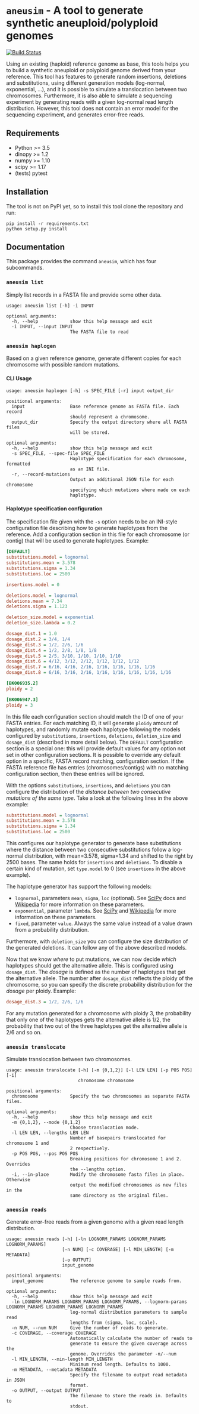 `aneusim` - A tool to generate synthetic aneuploid/polyploid genomes
==================================================================

[![Build 
Status](https://travis-ci.org/AbeelLab/aneusim.svg?branch=master)](https://travis-ci.org/AbeelLab/aneusim)

Using an existing (haploid) reference genome as base, this tools helps you to 
build a synthetic aneuploid or polyploid genome derived from your reference. 
This tool has features to generate random insertions, deletions and 
substitutions, using different generation models (log-normal, exponential, 
...), and it is possible to simulate a translocation between two chromosomes. 
Furthermore, it is also able to simulate a sequencing experiment by generating 
reads with a given log-normal read length distribution. However, this tool does 
not contain an error model for the sequencing experiment, and generates 
error-free reads.

Requirements
------------

* Python >= 3.5
* dinopy >= 1.2
* numpy >= 1.10
* scipy >= 1.17
* (tests) pytest

Installation
------------

The tool is not on PyPI yet, so to install this tool clone the repository and 
run:

    pip install -r requirements.txt
    python setup.py install

Documentation
-------------

This package provides the command `aneusim`, which has four subcommands.

### `aneusim list`

Simply list records in a FASTA file and provide some other data.

    usage: aneusim list [-h] -i INPUT

    optional arguments:
      -h, --help            show this help message and exit
      -i INPUT, --input INPUT
                            The FASTA file to read

### `aneusim haplogen`

Based on a given reference genome, generate different copies for each 
chromosome with possible random mutations.

#### CLI Usage

    usage: aneusim haplogen [-h] -s SPEC_FILE [-r] input output_dir

    positional arguments:
      input                 Base reference genome as FASTA file. Each record
                            should represent a chromosome.
      output_dir            Specify the output directory where all FASTA files
                            will be stored.

    optional arguments:
      -h, --help            show this help message and exit
      -s SPEC_FILE, --spec-file SPEC_FILE
                            Haplotype specification for each chromosome, formatted
                            as an INI file.
      -r, --record-mutations
                            Output an additional JSON file for each chromosome
                            specifying which mutations where made on each
                            haplotype.

#### Haplotype specification configuration

The specification file given with the `-s` option needs to be an INI-style 
configuration file describing how to generate haplotypes from the reference. 
Add a configuration section in this file for each chromosome (or contig) that 
will be used to generate haplotypes. Example:

```ini
[DEFAULT]
substitutions.model = lognormal
substitutions.mean = 3.578
substitutions.sigma = 1.34
substitutions.loc = 2500

insertions.model = 0

deletions.model = lognormal
deletions.mean = 7.34
deletions.sigma = 1.123

deletion_size.model = exponential
deletion_size.lambda = 0.2

dosage_dist.1 = 1.0
dosage_dist.2 = 3/4, 1/4
dosage_dist.3 = 1/2, 2/6, 1/6
dosage_dist.4 = 1/2, 2/8, 1/8, 1/8
dosage_dist.5 = 2/5, 3/10, 1/10, 1/10, 1/10
dosage_dist.6 = 4/12, 3/12, 2/12, 1/12, 1/12, 1/12
dosage_dist.7 = 6/16, 4/16, 2/16, 1/16, 1/16, 1/16, 1/16
dosage_dist.8 = 6/16, 3/16, 2/16, 1/16, 1/16, 1/16, 1/16, 1/16

[BK006935.2]
ploidy = 2

[BK006947.3]
ploidy = 3
```

In this file each configuration section should match the ID of one of your 
FASTA entries. For each matching ID, it will generate `ploidy` amount of 
haplotypes, and randomly mutate each haplotype following the models configured 
by `substitutions`, `insertions`, `deletions`, `deletion_size` and 
`dosage_dist` (described in more detail below). The `DEFAULT` configuration 
section is a special one: this will provide default values for any option not 
set in other configuration sections. It is possible to override any default 
option in a specific, FASTA record matching, configuration section. If the 
FASTA reference file has entries (chromosomes/contigs) with no matching 
configuration section, then these entries will be ignored.

With the options `substitutions`, `insertions`, and `deletions` you can 
configure the distribution of the *distance between two consecutive mutations 
of the same type*. Take a look at the following lines in the above example:

```ini
substitutions.model = lognormal
substitutions.mean = 3.578
substitutions.sigma = 1.34
substitutions.loc = 2500
```

This configures our haplotype generator to generate base substitutions where 
the distance between two consecutive substitutions follow a log-normal 
distribution, with mean=3.578, sigma=1.34 and shifted to the right by 2500 
bases. The same holds for `insertions` and `deletions`. To disable a certain 
kind of mutation, set `type.model` to 0 (see `insertions` in the above 
example).

The haplotype generator has support the following models:

* `lognormal`, parameters `mean`, `sigma`, `loc` (optional). See 
  [SciPy][scipy-lognormal] docs and [Wikipedia][wiki-lognormal] for more 
  information on these parameters.
* `exponential`, parameter `lambda`. See [SciPy][scipy-expon] and 
  [Wikipedia][wiki-expon] for more information on these parameters.
* `fixed`, parameter `value`. Always the same value instead of a value drawn 
  from a probability distribution.

Furthermore, with `deletion_size` you can configure the size distribution of 
the generated deletions. It can follow any of the above described models.

[scipy-lognormal]:https://docs.scipy.org/doc/scipy/reference/generated/scipy.stats.lognorm.html
[scipy-expon]:https://docs.scipy.org/doc/scipy/reference/generated/scipy.stats.expon.html 
[wiki-lognormal]:https://en.wikipedia.org/wiki/Log-normal_distribution
[wiki-expon]:https://en.wikipedia.org/wiki/Exponential_distribution

Now that we know *where* to put mutations, we can now decide *which* haplotypes 
should get the alternative allele. This is configured using `dosage_dist`. The 
*dosage* is defined as the number of haplotypes that get the alternative 
allele. The number after `dosage_dist` reflects the ploidy of the chromosome, 
so you can specify the discrete probability distribution for the *dosage* per 
ploidy. Example:

```ini
dosage_dist.3 = 1/2, 2/6, 1/6
```

For any mutation generated for a chromosome with ploidy 3, the probability that 
only one of the haplotypes gets the alternative allele is 1/2, the probability 
that two out of the three haplotypes get the alternative allele is 2/6 and so 
on.

### `aneusim translocate` 

Simulate translocation between two chromosomes.

    usage: aneusim translocate [-h] [-m {0,1,2}] [-l LEN LEN] [-p POS POS] [-i]
                               chromosome chromosome

    positional arguments:
      chromosome            Specify the two chromosomes as separate FASTA files.

    optional arguments:
      -h, --help            show this help message and exit
      -m {0,1,2}, --mode {0,1,2}
                            Choose translocation mode.
      -l LEN LEN, --lengths LEN LEN
                            Number of basepairs translocated for chromosome 1 and
                            2 respectively.
      -p POS POS, --pos POS POS
                            Breaking positions for chromosome 1 and 2. Overrides
                            the --lengths option.
      -i, --in-place        Modify the chromosome fasta files in place. Otherwise
                            output the modified chromosomes as new files in the
                            same directory as the original files.

### `aneusim reads`

Generate error-free reads from a given genome with a given read length 
distribution.

    usage: aneusim reads [-h] [-ln LOGNORM_PARAMS LOGNORM_PARAMS 
    LOGNORM_PARAMS]
                         [-n NUM] [-c COVERAGE] [-l MIN_LENGTH] [-m METADATA]
                         [-o OUTPUT]
                         input_genome

    positional arguments:
      input_genome          The reference genome to sample reads from.

    optional arguments:
      -h, --help            show this help message and exit
      -ln LOGNORM_PARAMS LOGNORM_PARAMS LOGNORM_PARAMS, --lognorm-params LOGNORM_PARAMS LOGNORM_PARAMS LOGNORM_PARAMS
                            log-normal distribution parameters to sample read
                            lengths from (sigma, loc, scale).
      -n NUM, --num NUM     Give the number of reads to generate.
      -c COVERAGE, --coverage COVERAGE
                            Automatically calculate the number of reads to
                            generate to ensure the given coverage across the
                            genome. Overrides the parameter -n/--num
      -l MIN_LENGTH, --min-length MIN_LENGTH
                            Minimum read length. Defaults to 1000.
      -m METADATA, --metadata METADATA
                            Specify the filename to output read metadata in JSON
                            format.
      -o OUTPUT, --output OUTPUT
                            The filename to store the reads in. Defaults to
                            stdout.

